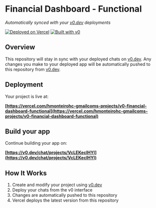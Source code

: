 # Financial Dashboard - Functional

*Automatically synced with your [v0.dev](https://v0.dev) deployments*

[![Deployed on Vercel](https://img.shields.io/badge/Deployed%20on-Vercel-black?style=for-the-badge&logo=vercel)](https://vercel.com/hmonteirohc-gmailcoms-projects/v0-financial-dashboard-functional)
[![Built with v0](https://img.shields.io/badge/Built%20with-v0.dev-black?style=for-the-badge)](https://v0.dev/chat/projects/VcLEKecIHYl)

## Overview

This repository will stay in sync with your deployed chats on [v0.dev](https://v0.dev).
Any changes you make to your deployed app will be automatically pushed to this repository from [v0.dev](https://v0.dev).

## Deployment

Your project is live at:

**[https://vercel.com/hmonteirohc-gmailcoms-projects/v0-financial-dashboard-functional](https://vercel.com/hmonteirohc-gmailcoms-projects/v0-financial-dashboard-functional)**

## Build your app

Continue building your app on:

**[https://v0.dev/chat/projects/VcLEKecIHYl](https://v0.dev/chat/projects/VcLEKecIHYl)**

## How It Works

1. Create and modify your project using [v0.dev](https://v0.dev)
2. Deploy your chats from the v0 interface
3. Changes are automatically pushed to this repository
4. Vercel deploys the latest version from this repository